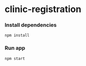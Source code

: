 # clinic-registration

### Install dependencies
```shell script
npm install
```

### Run app
```shell script
npm start
```